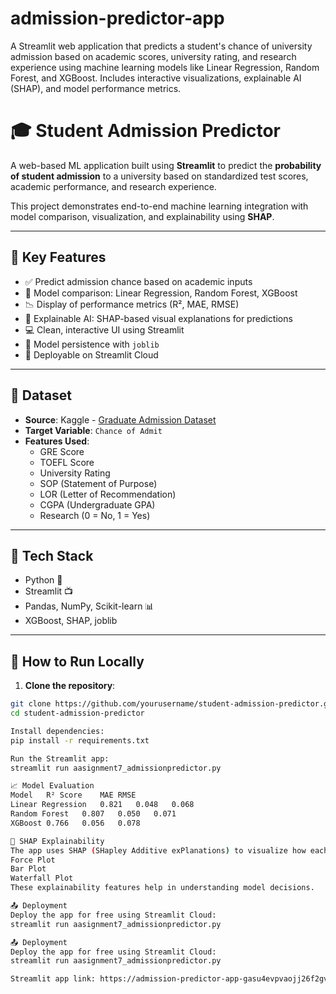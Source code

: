 # admission-predictor-app
A Streamlit web application that predicts a student's chance of university admission based on academic scores, university rating, and research experience using machine learning models like Linear Regression, Random Forest, and XGBoost. Includes interactive visualizations, explainable AI (SHAP), and model performance metrics.

# 🎓 Student Admission Predictor

A web-based ML application built using **Streamlit** to predict the **probability of student admission** to a university based on standardized test scores, academic performance, and research experience.

This project demonstrates end-to-end machine learning integration with model comparison, visualization, and explainability using **SHAP**.

---

## 📌 Key Features

- ✅ Predict admission chance based on academic inputs
- 🔄 Model comparison: Linear Regression, Random Forest, XGBoost
- 📉 Display of performance metrics (R², MAE, RMSE)
- 🧠 Explainable AI: SHAP-based visual explanations for predictions
- 💻 Clean, interactive UI using Streamlit
- 💾 Model persistence with `joblib`
- 🚀 Deployable on Streamlit Cloud

---

## 📂 Dataset

- **Source**: Kaggle - [Graduate Admission Dataset](https://www.kaggle.com/mohansacharya/graduate-admissions)
- **Target Variable**: `Chance of Admit`
- **Features Used**:
  - GRE Score
  - TOEFL Score
  - University Rating
  - SOP (Statement of Purpose)
  - LOR (Letter of Recommendation)
  - CGPA (Undergraduate GPA)
  - Research (0 = No, 1 = Yes)

---

## 🔧 Tech Stack

- Python 🐍
- Streamlit 📺
- Pandas, NumPy, Scikit-learn 📊
- XGBoost, SHAP, joblib

---

## 🚀 How to Run Locally

1. **Clone the repository**:

```bash
git clone https://github.com/yourusername/student-admission-predictor.git
cd student-admission-predictor

Install dependencies:
pip install -r requirements.txt

Run the Streamlit app:
streamlit run aasignment7_admissionpredictor.py

📈 Model Evaluation
Model	R² Score	MAE	RMSE
Linear Regression	0.821	0.048	0.068
Random Forest	0.807	0.050	0.071
XGBoost	0.766	0.056	0.078

🧠 SHAP Explainability
The app uses SHAP (SHapley Additive exPlanations) to visualize how each input feature affects the prediction.
Force Plot
Bar Plot
Waterfall Plot
These explainability features help in understanding model decisions.

📤 Deployment
Deploy the app for free using Streamlit Cloud:
streamlit run aasignment7_admissionpredictor.py

📤 Deployment
Deploy the app for free using Streamlit Cloud:
streamlit run aasignment7_admissionpredictor.py

Streamlit app link: https://admission-predictor-app-gasu4evpvaojj26f2gvqpn.streamlit.app/

